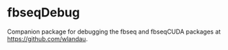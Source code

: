 # fbseqDebug

 Companion package for debugging the fbseq and fbseqCUDA packages at https://github.com/wlandau.
